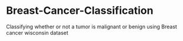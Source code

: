# Breast-Cancer-Classification
Classifying whether or not a tumor is malignant or benign using Breast cancer wisconsin dataset

